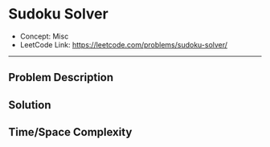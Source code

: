 # Sudoku Solver

- Concept: Misc
- LeetCode Link: https://leetcode.com/problems/sudoku-solver/

---

## Problem Description

## Solution

## Time/Space Complexity

